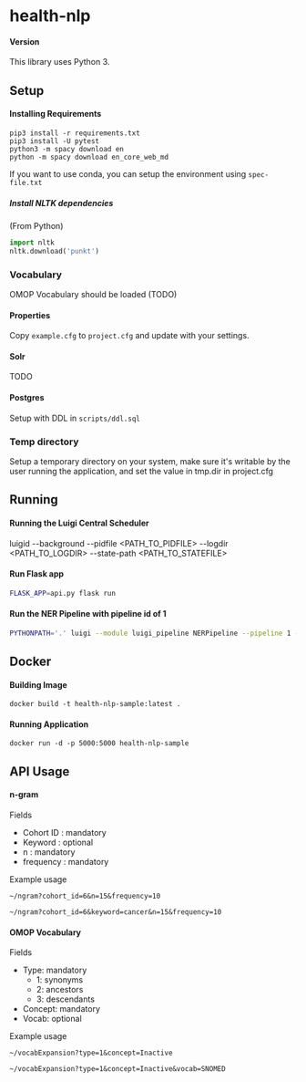 # health-nlp

#### Version
This library uses Python 3.

## Setup

#### Installing Requirements
```
pip3 install -r requirements.txt
pip3 install -U pytest
python3 -m spacy download en
python -m spacy download en_core_web_md
```
If you want to use conda, you can setup the environment using `spec-file.txt`
##### Install NLTK dependencies 
(From Python)
```python
import nltk
nltk.download('punkt')
```

### Vocabulary
OMOP Vocabulary should be loaded (TODO)

#### Properties
Copy `example.cfg` to `project.cfg` and update with your settings.

#### Solr
TODO

#### Postgres
Setup with DDL in `scripts/ddl.sql`

### Temp directory
Setup a temporary directory on your system, make sure it's writable by the user running the application, and set the value in tmp.dir in project.cfg

## Running

#### Running the Luigi Central Scheduler
luigid --background --pidfile <PATH_TO_PIDFILE> --logdir <PATH_TO_LOGDIR> --state-path <PATH_TO_STATEFILE>

#### Run Flask app
```bash
FLASK_APP=api.py flask run
```

#### Run the NER Pipeline with pipeline id of 1
```bash
PYTHONPATH='.' luigi --module luigi_pipeline NERPipeline --pipeline 1 --job 1234 --owner user 
```

## Docker

#### Building Image
```docker build -t health-nlp-sample:latest . ```

#### Running Application
```docker run -d -p 5000:5000 health-nlp-sample```

## API Usage

#### n-gram

Fields

- Cohort ID : mandatory
- Keyword : optional
- n : mandatory
- frequency : mandatory

Example usage 

`~/ngram?cohort_id=6&n=15&frequency=10`

`~/ngram?cohort_id=6&keyword=cancer&n=15&frequency=10`

#### OMOP Vocabulary

Fields

- Type: mandatory
  - 1: synonyms
  - 2: ancestors
  - 3: descendants
- Concept: mandatory
- Vocab: optional

Example usage

`~/vocabExpansion?type=1&concept=Inactive`

`~/vocabExpansion?type=1&concept=Inactive&vocab=SNOMED`
